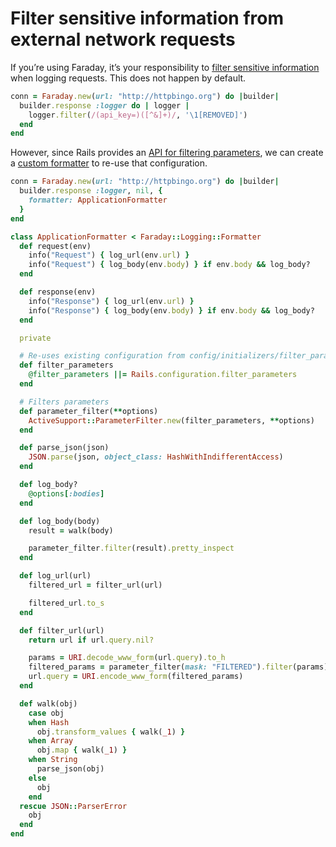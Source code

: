 # Filter sensitive information from external network requests

If you’re using Faraday, it’s your responsibility to [filter sensitive
information][1] when logging requests. This does not happen by default.

```ruby
conn = Faraday.new(url: "http://httpbingo.org") do |builder|
  builder.response :logger do | logger |
    logger.filter(/(api_key=)([^&]+)/, '\1[REMOVED]')
  end
end
```

However, since Rails provides an [API for filtering parameters][2], we can
create a [custom formatter][3] to re-use that configuration.

```ruby
conn = Faraday.new(url: "http://httpbingo.org") do |builder|
  builder.response :logger, nil, {
    formatter: ApplicationFormatter
  }
end

class ApplicationFormatter < Faraday::Logging::Formatter
  def request(env)
    info("Request") { log_url(env.url) }
    info("Request") { log_body(env.body) } if env.body && log_body?
  end

  def response(env)
    info("Response") { log_url(env.url) }
    info("Response") { log_body(env.body) } if env.body && log_body?
  end

  private

  # Re-uses existing configuration from config/initializers/filter_parameter_logging.rb
  def filter_parameters
    @filter_parameters ||= Rails.configuration.filter_parameters
  end

  # Filters parameters
  def parameter_filter(**options)
    ActiveSupport::ParameterFilter.new(filter_parameters, **options)
  end

  def parse_json(json)
    JSON.parse(json, object_class: HashWithIndifferentAccess)
  end

  def log_body?
    @options[:bodies]
  end

  def log_body(body)
    result = walk(body)

    parameter_filter.filter(result).pretty_inspect
  end

  def log_url(url)
    filtered_url = filter_url(url)

    filtered_url.to_s
  end

  def filter_url(url)
    return url if url.query.nil?

    params = URI.decode_www_form(url.query).to_h
    filtered_params = parameter_filter(mask: "FILTERED").filter(params)
    url.query = URI.encode_www_form(filtered_params)
  end

  def walk(obj)
    case obj
    when Hash
      obj.transform_values { walk(_1) }
    when Array
      obj.map { walk(_1) }
    when String
      parse_json(obj)
    else
      obj
    end
  rescue JSON::ParserError
    obj
  end
end
```

[1]: https://lostisland.github.io/faraday/#/middleware/included/logging?id=filter-sensitive-information
[2]: https://guides.rubyonrails.org/action_controller_advanced_topics.html#parameters-filtering
[3]: https://lostisland.github.io/faraday/#/middleware/included/logging?id=customize-the-formatter
